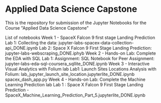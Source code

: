 # Applied Data Science Capstone
This is the repository for submission of the Jupyter Notebooks for the Course  "Applied Data Science Capstone"

List of notebooks
Week 1 - SpaceX Falcon 9 first stage Landing Prediction
	Lab 1: Collecting the data: jupyter-labs-spacex-data-collection-api_DONE.ipynb
	Lab 2: Space X Falcon 9 First Stage Landing Prediction: jupyter-labs-webscraping_DONE.iphyb
Week 2 - Hands-on Lab: Complete the EDA with SQL
	Lab 1: Assignment: SQL Notebook for Peer Assignment: jupyter-labs-eda-sql-coursera_sqllite_DONE.ipynb
Week 3 - Interactive Visual Analytics with Folium lab
	Lab1: Launch Sites Locations Analysis with Folium: lab_jupyter_launch_site_location.jupyterlite_DONE.ipynb
 	spacex_dash_app.py
Week 4 - Hands-on Lab: Complete the Machine Learning Prediction lab
	Lab 1 : Space X Falcon 9 First Stage Landing Prediction - SpaceX_Machine_Learning_Prediction_Part_5.jupyterlite_DONE.ipynb
